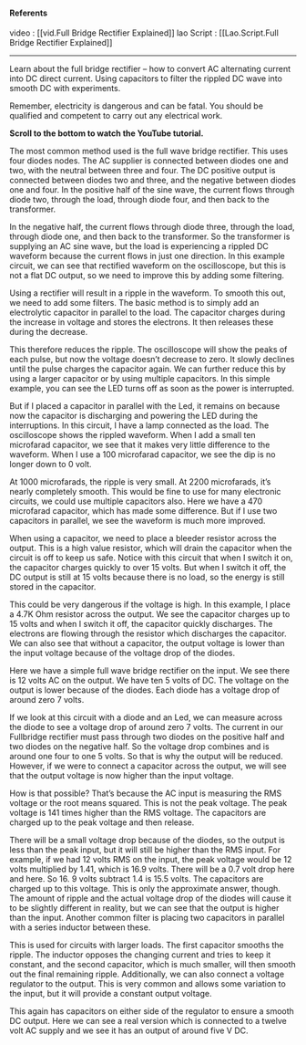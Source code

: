 #### Referents
video : [[vid.Full Bridge Rectifier Explained]]
lao Script : [[Lao.Script.Full Bridge Rectifier Explained]]

___

Learn about the full bridge rectifier – how to convert AC alternating current into DC direct current. Using capacitors to filter the rippled DC wave into smooth DC with experiments.

Remember, electricity is dangerous and can be fatal. You should be qualified and competent to carry out any electrical work.

**Scroll to the bottom to watch the YouTube tutorial.**

The most common method used is the full wave bridge rectifier. This uses four diodes nodes. The AC supplier is connected between diodes one and two, with the neutral between three and four. The DC positive output is connected between diodes two and three, and the negative between diodes one and four. In the positive half of the sine wave, the current flows through diode two, through the load, through diode four, and then back to the transformer.

In the negative half, the current flows through diode three, through the load, through diode one, and then back to the transformer. So the transformer is supplying an AC sine wave, but the load is experiencing a rippled DC waveform because the current flows in just one direction. In this example circuit, we can see that rectified waveform on the oscilloscope, but this is not a flat DC output, so we need to improve this by adding some filtering.

Using a rectifier will result in a ripple in the waveform. To smooth this out, we need to add some filters. The basic method is to simply add an electrolytic capacitor in parallel to the load. The capacitor charges during the increase in voltage and stores the electrons. It then releases these during the decrease.

This therefore reduces the ripple. The oscilloscope will show the peaks of each pulse, but now the voltage doesn’t decrease to zero. It slowly declines until the pulse charges the capacitor again. We can further reduce this by using a larger capacitor or by using multiple capacitors. In this simple example, you can see the LED turns off as soon as the power is interrupted.

But if I placed a capacitor in parallel with the Led, it remains on because now the capacitor is discharging and powering the LED during the interruptions. In this circuit, I have a lamp connected as the load. The oscilloscope shows the rippled waveform. When I add a small ten microfarad capacitor, we see that it makes very little difference to the waveform. When I use a 100 microfarad capacitor, we see the dip is no longer down to 0 volt.

At 1000 microfarads, the ripple is very small. At 2200 microfarads, it’s nearly completely smooth. This would be fine to use for many electronic circuits, we could use multiple capacitors also. Here we have a 470 microfarad capacitor, which has made some difference. But if I use two capacitors in parallel, we see the waveform is much more improved.

When using a capacitor, we need to place a bleeder resistor across the output. This is a high value resistor, which will drain the capacitor when the circuit is off to keep us safe. Notice with this circuit that when I switch it on, the capacitor charges quickly to over 15 volts. But when I switch it off, the DC output is still at 15 volts because there is no load, so the energy is still stored in the capacitor.

This could be very dangerous if the voltage is high. In this example, I place a 4.7K Ohm resistor across the output. We see the capacitor charges up to 15 volts and when I switch it off, the capacitor quickly discharges. The electrons are flowing through the resistor which discharges the capacitor. We can also see that without a capacitor, the output voltage is lower than the input voltage because of the voltage drop of the diodes.

Here we have a simple full wave bridge rectifier on the input. We see there is 12 volts AC on the output. We have ten 5 volts of DC. The voltage on the output is lower because of the diodes. Each diode has a voltage drop of around zero 7 volts.

If we look at this circuit with a diode and an Led, we can measure across the diode to see a voltage drop of around zero 7 volts. The current in our Fullbridge rectifier must pass through two diodes on the positive half and two diodes on the negative half. So the voltage drop combines and is around one four to one 5 volts. So that is why the output will be reduced. However, if we were to connect a capacitor across the output, we will see that the output voltage is now higher than the input voltage.

How is that possible? That’s because the AC input is measuring the RMS voltage or the root means squared. This is not the peak voltage. The peak voltage is 141 times higher than the RMS voltage. The capacitors are charged up to the peak voltage and then release.

There will be a small voltage drop because of the diodes, so the output is less than the peak input, but it will still be higher than the RMS input. For example, if we had 12 volts RMS on the input, the peak voltage would be 12 volts multiplied by 1.41, which is 16.9 volts. There will be a 0.7 volt drop here and here. So 16. 9 volts subtract 1.4 is 15.5 volts. The capacitors are charged up to this voltage. This is only the approximate answer, though. The amount of ripple and the actual voltage drop of the diodes will cause it to be slightly different in reality, but we can see that the output is higher than the input. Another common filter is placing two capacitors in parallel with a series inductor between these.

This is used for circuits with larger loads. The first capacitor smooths the ripple. The inductor opposes the changing current and tries to keep it constant, and the second capacitor, which is much smaller, will then smooth out the final remaining ripple. Additionally, we can also connect a voltage regulator to the output. This is very common and allows some variation to the input, but it will provide a constant output voltage.

This again has capacitors on either side of the regulator to ensure a smooth DC output. Here we can see a real version which is connected to a twelve volt AC supply and we see it has an output of around five V DC.
